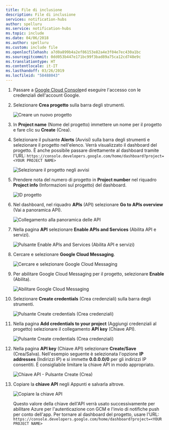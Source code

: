 ```yaml
---
title: File di inclusione
description: File di inclusione
services: notification-hubs
author: spelluru
ms.service: notification-hubs
ms.topic: include
ms.date: 04/06/2018
ms.author: spelluru
ms.custom: include file
ms.openlocfilehash: a7d0a899b4a2ef86153e82a4e3f04e7ec430a1bc
ms.sourcegitcommit: 0dd053b447e171bc99f3bad89a75ca12cd748e9c
ms.translationtype: HT
ms.contentlocale: it-IT
ms.lasthandoff: 03/26/2019
ms.locfileid: "58488043"
---
```

1. Passare a [Google Cloud Console](https://console.developers.google.com/cloud-resource-manager)ed eseguire l'accesso con le credenziali dell'account Google. 
2. Selezionare **Crea progetto** sulla barra degli strumenti. 
   
    ![Creare un nuovo progetto](./media/mobile-services-enable-google-cloud-messaging/mobile-services-google-new-project.png)   
3. In **Project name** (Nome del progetto) immettere un nome per il progetto e fare clic su **Create** (Crea).
4. Selezionare il pulsante **Alerts** (Avvisi) sulla barra degli strumenti e selezionare il progetto nell'elenco. Verrà visualizzato il dashboard del progetto. È anche possibile passare direttamente al dashboard tramite l'URL: `https://console.developers.google.com/home/dashboard?project=<YOUR PROJECT NAME>`

    ![Selezionare il progetto negli avvisi](./media/mobile-services-enable-google-cloud-messaging/alert-new-project.png)
5. Prendere nota del numero di progetto in **Project number** nel riquadro **Project info** (Informazioni sul progetto) del dashboard. 

    ![ID progetto](./media/mobile-services-enable-google-cloud-messaging/project-number.png)
6. Nel dashboard, nel riquadro **APIs**  (API) selezionare **Go to APIs overview** (Vai a panoramica API). 

    ![Collegamento alla panoramica delle API](./media/mobile-services-enable-google-cloud-messaging/go-to-api-overview.png)
7. Nella pagina **API** selezionare **Enable APIs and Services** (Abilita API e servizi). 

    ![Pulsante Enable APIs and Services (Abilita API e servizi)](./media/mobile-services-enable-google-cloud-messaging/enable-api-services-button.png)
8. Cercare e selezionare **Google Cloud Messaging**. 

    ![Cercare e selezionare Google Cloud Messaging](./media/mobile-services-enable-google-cloud-messaging/search-select-gcm.png)
9. Per abilitare Google Cloud Messaging per il progetto, selezionare **Enable** (Abilita).

    ![Abilitare Google Cloud Messaging](./media/mobile-services-enable-google-cloud-messaging/enable-gcm-button.png)
10. Selezionare **Create credentials** (Crea credenziali) sulla barra degli strumenti. 

    ![Pulsante Create credentials (Crea credenziali)](./media/mobile-services-enable-google-cloud-messaging/create-credentials-button.png)
11. Nella pagina **Add credentials to your project** (Aggiungi credenziali al progetto) selezionare il collegamento **API key** (Chiave API). 

    ![Pulsante Create credentials (Crea credenziali)](./media/mobile-services-enable-google-cloud-messaging/api-key-button.png)    
12. Nella pagina **API key** (Chiave API) selezionare **Create/Save** (Crea/Salva). Nell'esempio seguente è selezionata l'opzione **IP addresses** (Indirizzi IP) e si immette **0.0.0.0/0** per gli indirizzi IP consentiti. È consigliabile limitare la chiave API in modo appropriato. 

    ![Chiave API - Pulsante Create (Crea)](./media/mobile-services-enable-google-cloud-messaging/api-key-create-button.png)
13. Copiare la **chiave API** negli Appunti e salvarla altrove. 

    ![Copiare la chiave API](./media/mobile-services-enable-google-cloud-messaging/copy-api-key.png)
   
    Questo valore della chiave dell'API verrà usato successivamente per abilitare Azure per l'autenticazione con GCM e l'invio di notifiche push per conto dell'app. Per tornare al dashboard del progetto, usare l'URL: `https://console.developers.google.com/home/dashboard?project=<YOUR PROJECT NAME>`

